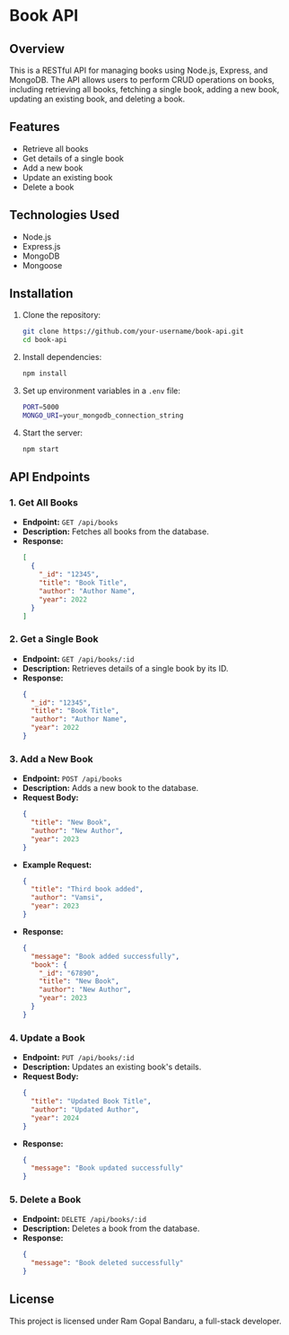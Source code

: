 # Book API

## Overview
This is a RESTful API for managing books using Node.js, Express, and MongoDB. The API allows users to perform CRUD operations on books, including retrieving all books, fetching a single book, adding a new book, updating an existing book, and deleting a book.

## Features
- Retrieve all books
- Get details of a single book
- Add a new book
- Update an existing book
- Delete a book

## Technologies Used
- Node.js
- Express.js
- MongoDB
- Mongoose

## Installation

1. Clone the repository:
   ```sh
   git clone https://github.com/your-username/book-api.git
   cd book-api
   ```
2. Install dependencies:
   ```sh
   npm install
   ```
3. Set up environment variables in a `.env` file:
   ```sh
   PORT=5000
   MONGO_URI=your_mongodb_connection_string
   ```
4. Start the server:
   ```sh
   npm start
   ```

## API Endpoints

### 1. Get All Books
- **Endpoint:** `GET /api/books`
- **Description:** Fetches all books from the database.
- **Response:**
  ```json
  [
    {
      "_id": "12345",
      "title": "Book Title",
      "author": "Author Name",
      "year": 2022
    }
  ]
  ```

### 2. Get a Single Book
- **Endpoint:** `GET /api/books/:id`
- **Description:** Retrieves details of a single book by its ID.
- **Response:**
  ```json
  {
    "_id": "12345",
    "title": "Book Title",
    "author": "Author Name",
    "year": 2022
  }
  ```

### 3. Add a New Book
- **Endpoint:** `POST /api/books`
- **Description:** Adds a new book to the database.
- **Request Body:**
  ```json
  {
    "title": "New Book",
    "author": "New Author",
    "year": 2023
  }
  ```
- **Example Request:**
  ```json
  {
    "title": "Third book added",
    "author": "Vamsi",
    "year": 2023
  }
  ```
- **Response:**
  ```json
  {
    "message": "Book added successfully",
    "book": {
      "_id": "67890",
      "title": "New Book",
      "author": "New Author",
      "year": 2023
    }
  }
  ```

### 4. Update a Book
- **Endpoint:** `PUT /api/books/:id`
- **Description:** Updates an existing book's details.
- **Request Body:**
  ```json
  {
    "title": "Updated Book Title",
    "author": "Updated Author",
    "year": 2024
  }
  ```
- **Response:**
  ```json
  {
    "message": "Book updated successfully"
  }
  ```

### 5. Delete a Book
- **Endpoint:** `DELETE /api/books/:id`
- **Description:** Deletes a book from the database.
- **Response:**
  ```json
  {
    "message": "Book deleted successfully"
  }
  ```

## License
This project is licensed under Ram Gopal Bandaru, a full-stack developer.

